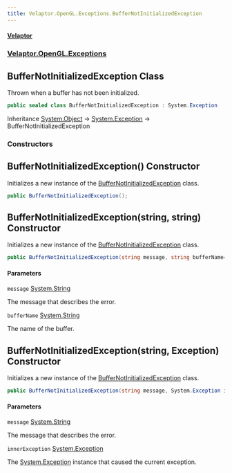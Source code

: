 ```yaml
---
title: Velaptor.OpenGL.Exceptions.BufferNotInitializedException
---
```


#### [Velaptor](Namespaces.md 'Velaptor Namespaces')
### [Velaptor.OpenGL.Exceptions](Velaptor.OpenGL.Exceptions.md 'Velaptor.OpenGL.Exceptions')

## BufferNotInitializedException Class

Thrown when a buffer has not been initialized.

```csharp
public sealed class BufferNotInitializedException : System.Exception
```

Inheritance [System.Object](https://docs.microsoft.com/en-us/dotnet/api/System.Object 'System.Object') → [System.Exception](https://docs.microsoft.com/en-us/dotnet/api/System.Exception 'System.Exception') → BufferNotInitializedException
### Constructors

<a name='Velaptor.OpenGL.Exceptions.BufferNotInitializedException.BufferNotInitializedException()'></a>

## BufferNotInitializedException() Constructor

Initializes a new instance of the [BufferNotInitializedException](Velaptor.OpenGL.Exceptions.BufferNotInitializedException.md 'Velaptor.OpenGL.Exceptions.BufferNotInitializedException') class.

```csharp
public BufferNotInitializedException();
```

<a name='Velaptor.OpenGL.Exceptions.BufferNotInitializedException.BufferNotInitializedException(string,string)'></a>

## BufferNotInitializedException(string, string) Constructor

Initializes a new instance of the [BufferNotInitializedException](Velaptor.OpenGL.Exceptions.BufferNotInitializedException.md 'Velaptor.OpenGL.Exceptions.BufferNotInitializedException') class.

```csharp
public BufferNotInitializedException(string message, string bufferName="");
```
#### Parameters

<a name='Velaptor.OpenGL.Exceptions.BufferNotInitializedException.BufferNotInitializedException(string,string).message'></a>

`message` [System.String](https://docs.microsoft.com/en-us/dotnet/api/System.String 'System.String')

The message that describes the error.

<a name='Velaptor.OpenGL.Exceptions.BufferNotInitializedException.BufferNotInitializedException(string,string).bufferName'></a>

`bufferName` [System.String](https://docs.microsoft.com/en-us/dotnet/api/System.String 'System.String')

The name of the buffer.

<a name='Velaptor.OpenGL.Exceptions.BufferNotInitializedException.BufferNotInitializedException(string,System.Exception)'></a>

## BufferNotInitializedException(string, Exception) Constructor

Initializes a new instance of the [BufferNotInitializedException](Velaptor.OpenGL.Exceptions.BufferNotInitializedException.md 'Velaptor.OpenGL.Exceptions.BufferNotInitializedException') class.

```csharp
public BufferNotInitializedException(string message, System.Exception innerException);
```
#### Parameters

<a name='Velaptor.OpenGL.Exceptions.BufferNotInitializedException.BufferNotInitializedException(string,System.Exception).message'></a>

`message` [System.String](https://docs.microsoft.com/en-us/dotnet/api/System.String 'System.String')

The message that describes the error.

<a name='Velaptor.OpenGL.Exceptions.BufferNotInitializedException.BufferNotInitializedException(string,System.Exception).innerException'></a>

`innerException` [System.Exception](https://docs.microsoft.com/en-us/dotnet/api/System.Exception 'System.Exception')

The [System.Exception](https://docs.microsoft.com/en-us/dotnet/api/System.Exception 'System.Exception') instance that caused the current exception.